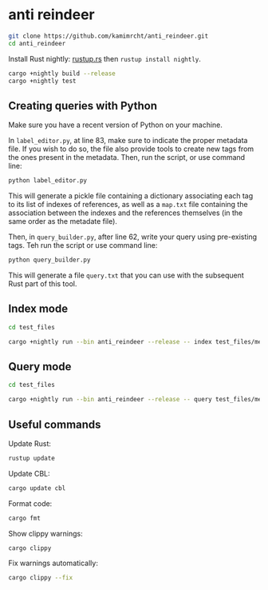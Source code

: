 # anti reindeer

```sh
git clone https://github.com/kamimrcht/anti_reindeer.git
cd anti_reindeer
```

Install Rust nightly: [rustup.rs](https://rustup.rs/) then `rustup install nightly`.

```sh
cargo +nightly build --release
cargo +nightly test
```
## Creating queries with Python

Make sure you have a recent version of Python on your machine.

In `label_editor.py`, at line 83, make sure to indicate the proper metadata file. If you wish to do so, the file also provide tools to create new tags from the ones present in the metadata. Then, run the script, or use command line:

```sh
python label_editor.py
```

This will generate a pickle file containing a dictionary associating each tag to its list of indexes of references, as well as a `map.txt` file containing the association between the indexes and the references themselves (in the same order as the metadate file).

Then, in `query_builder.py`, after line 62, write your query using pre-existing tags. Teh run the script or use command line:

```sh
python query_builder.py
```
This will generate a file `query.txt` that you can use with the subsequent Rust part of this tool.

## Index mode

```sh
cd test_files
```

```sh
cargo +nightly run --bin anti_reindeer --release -- index test_files/metadata.csv test_files/query2.txt
```

## Query mode

```sh
cd test_files
```

```sh
cargo +nightly run --bin anti_reindeer --release -- query test_files/metadata.csv test_files/query2.txt
```

## Useful commands

Update Rust:
```sh
rustup update
```

Update CBL:
```sh
cargo update cbl
```

Format code:
```sh
cargo fmt
```

Show clippy warnings:
```sh
cargo clippy
```

Fix warnings automatically:
```sh
cargo clippy --fix
```
